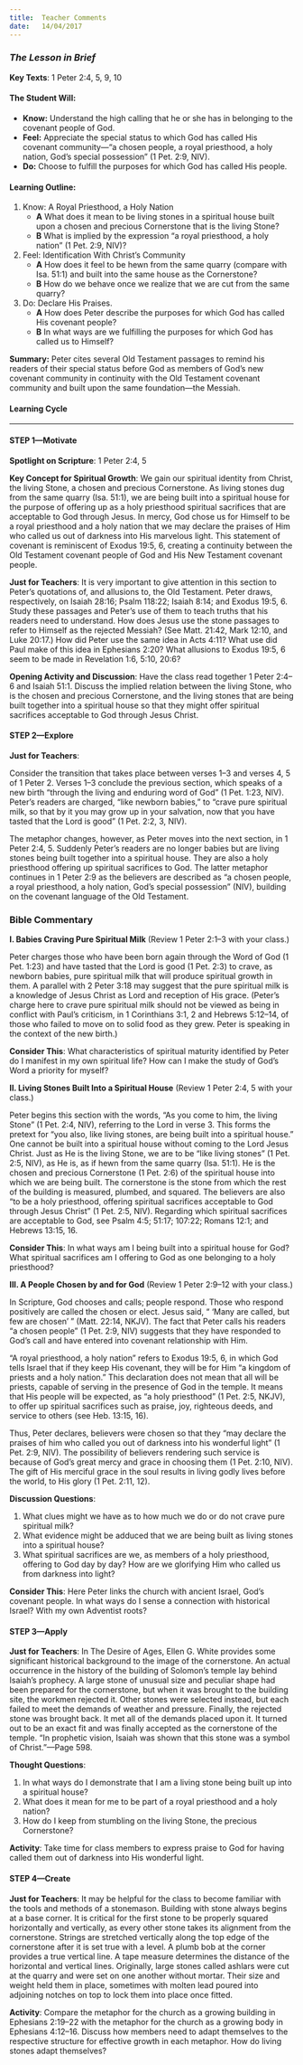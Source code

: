 ```yaml
---
title:  Teacher Comments
date:   14/04/2017
---
```


### _The Lesson in Brief_

**Key Texts**: 1 Peter 2:4, 5, 9, 10

#### **The Student Will:**
- **Know:** Understand the high calling that he or she has in belonging to the covenant people of God.
- **Feel:** Appreciate the special status to which God has called His covenant community—“a chosen people, a royal priesthood, a holy nation, God’s special possession” (1 Pet. 2:9, NIV).
- **Do:** Choose to fulfill the purposes for which God has called His people.

#### **Learning Outline:**
1. Know: A Royal Priesthood, a Holy Nation 
   + **A** What does it mean to be living stones in a spiritual house built upon a chosen and precious Cornerstone that is the living Stone?
   + **B** What is implied by the expression “a royal priesthood, a holy nation” (1 Pet. 2:9, NIV)?
2. Feel: Identification With Christ’s Community
   + **A** How does it feel to be hewn from the same quarry (compare with Isa. 51:1) and built into the same house as the Cornerstone?
   + **B** How do we behave once we realize that we are cut from the same quarry?
3. Do: Declare His Praises.
   + **A** How does Peter describe the purposes for which God has called His covenant people?
   + **B** In what ways are we fulfilling the purposes for which God has called us to Himself?
 
**Summary:** Peter cites several Old Testament passages to remind his readers of their special status before God as members of God’s new covenant community in continuity with the Old Testament covenant community and built upon the same foundation—the Messiah.

#### **Learning Cycle**
------

#### STEP 1—Motivate

**Spotlight on Scripture**: 1 Peter 2:4, 5

**Key Concept for Spiritual Growth**: We gain our spiritual identity from Christ, the living Stone, a chosen and precious Cornerstone. As living stones dug from the same quarry (Isa. 51:1), we are being built into a spiritual house for the purpose of offering up as a holy priesthood spiritual sacrifices that are acceptable to God through Jesus. In mercy, God chose us for Himself to be a royal priesthood and a holy nation that we may declare the praises of Him who called us out of darkness into His marvelous light. This statement of covenant is reminiscent of Exodus 19:5, 6, creating a continuity between the Old Testament covenant people of God and His New Testament covenant people.

**Just for Teachers**: It is very important to give attention in this section to Peter’s quotations of, and allusions to, the Old Testament. Peter draws, respectively, on Isaiah 28:16; Psalm 118:22; Isaiah 8:14; and Exodus 19:5, 6. Study these passages and Peter’s use of them to teach truths that his readers need to understand. How does Jesus use the stone passages to refer to Himself as the rejected Messiah? (See Matt. 21:42, Mark 12:10, and Luke 20:17.) How did Peter use the same idea in Acts 4:11? What use did Paul make of this idea in Ephesians 2:20? What allusions to Exodus 19:5, 6 seem to be made in Revelation 1:6, 5:10, 20:6?

**Opening Activity and Discussion**: Have the class read together 1 Peter 2:4–6 and Isaiah 51:1. Discuss the implied relation between the living Stone, who is the chosen and precious Cornerstone, and the living stones that are being built together into a spiritual house so that they might offer spiritual sacrifices acceptable to God through Jesus Christ.


#### STEP 2—Explore

**Just for Teachers**:

Consider the transition that takes place between verses 1–3 and verses 4, 5 of 1 Peter 2. Verses 1–3 conclude the previous section, which speaks of a new birth “through the living and enduring word of God” (1 Pet. 1:23, NIV). Peter’s readers are charged, “like newborn babies,” to “crave pure spiritual milk, so that by it you may grow up in your salvation, now that you have tasted that the Lord is good” (1 Pet. 2:2, 3, NIV).
 
The metaphor changes, however, as Peter moves into the next section, in 1 Peter 2:4, 5. Suddenly Peter’s readers are no longer babies but are living stones being built together into a spiritual house. They are also a holy priesthood offering up spiritual sacrifices to God. The latter metaphor continues in 1 Peter 2:9 as the believers are described as “a chosen people, a royal priesthood, a holy nation, God’s special possession” (NIV), building on the covenant language of the Old Testament.

### **Bible Commentary**

**I. Babies Craving Pure Spiritual Milk** (Review 1 Peter 2:1–3 with your class.)

Peter charges those who have been born again through the Word of God (1 Pet. 1:23) and have tasted that the Lord is good (1 Pet. 2:3) to crave, as newborn babies, pure spiritual milk that will produce spiritual growth in them. A parallel with 2 Peter 3:18 may suggest that the pure spiritual milk is a knowledge of Jesus Christ as Lord and reception of His grace. (Peter’s charge here to crave pure spiritual milk should not be viewed as being in conflict with Paul’s criticism, in 1 Corinthians 3:1, 2 and Hebrews 5:12–14, of those who failed to move on to solid food as they grew. Peter is speaking in the context of the new birth.)

**Consider This**: What characteristics of spiritual maturity identified by Peter do I manifest in my own spiritual life? How can I make the study of God’s Word a priority for myself?

**II. Living Stones Built Into a Spiritual House** (Review 1 Peter 2:4, 5 with your class.)

Peter begins this section with the words, “As you come to him, the living Stone” (1 Pet. 2:4, NIV), referring to the Lord in verse 3. This forms the pretext for “you also, like living stones, are being built into a spiritual house.” One cannot be built into a spiritual house without coming to the Lord Jesus Christ. Just as He is the living Stone, we are to be “like living stones” (1 Pet. 2:5, NIV), as He is, as if hewn from the same quarry (Isa. 51:1). He is the chosen and precious Cornerstone (1 Pet. 2:6) of the spiritual house into which we are being built. The cornerstone is the stone from which the rest of the building is measured, plumbed, and squared. The believers are also “to be a holy priesthood, offering spiritual sacrifices acceptable to God through Jesus Christ” (1 Pet. 2:5, NIV). Regarding which spiritual sacrifices are acceptable to God, see Psalm 4:5; 51:17; 107:22; Romans 12:1; and Hebrews 13:15, 16.

**Consider This**: In what ways am I being built into a spiritual house for God? What spiritual sacrifices am I offering to God as one belonging to a holy priesthood?

**III. A People Chosen by and for God** (Review 1 Peter 2:9–12 with your class.)

In Scripture, God chooses and calls; people respond. Those who respond positively are called the chosen or elect. Jesus said, “ ‘Many are called, but few are chosen’ ” (Matt. 22:14, NKJV). The fact that Peter calls his readers “a chosen people” (1 Pet. 2:9, NIV) suggests that they have responded to God’s call and have entered into covenant relationship with Him. 

“A royal priesthood, a holy nation” refers to Exodus 19:5, 6, in which God tells Israel that if they keep His covenant, they will be for Him “a kingdom of priests and a holy nation.” This declaration does not mean that all will be priests, capable of serving in the presence of God in the temple. It means that His people will be expected, as “a holy priesthood” (1 Pet. 2:5, NKJV), to offer up spiritual sacrifices such as praise, joy, righteous deeds, and service to others (see Heb. 13:15, 16). 

Thus, Peter declares, believers were chosen so that they “may declare the praises of him who called you out of darkness into his wonderful light” (1 Pet. 2:9, NIV). The possibility of believers rendering such service is because of God’s great mercy and grace in choosing them (1 Pet. 2:10, NIV). The gift of His merciful grace in the soul results in living godly lives before the world, to His glory (1 Pet. 2:11, 12).

**Discussion Questions**: 

1. What clues might we have as to how much we do or do not crave pure spiritual milk? 
2. What evidence might be adduced that we are being built as living stones into a spiritual house?
3. What spiritual sacrifices are we, as members of a holy priesthood, offering to God day by day? How are we glorifying Him who called us from darkness into light?

**Consider This**: Here Peter links the church with ancient Israel, God’s covenant people. In what ways do I sense a connection with historical Israel? With my own Adventist roots?

#### STEP 3—Apply

**Just for Teachers**: In The Desire of Ages, Ellen G. White provides some significant historical background to the image of the cornerstone. An actual occurrence in the history of the building of Solomon’s temple lay behind Isaiah’s prophecy. A large stone of unusual size and peculiar shape had been prepared for the cornerstone, but when it was brought to the building site, the workmen rejected it. Other stones were selected instead, but each failed to meet the demands of weather and pressure. Finally, the rejected stone was brought back. It met all of the demands placed upon it. It turned out to be an exact fit and was finally accepted as the cornerstone of the temple. “In prophetic vision, Isaiah was shown that this stone was a symbol of Christ.”—Page 598.

**Thought Questions**: 

1. In what ways do I demonstrate that I am a living stone being built up into a spiritual house? 
2. What does it mean for me to be part of a royal priesthood and a holy nation?
3. How do I keep from stumbling on the living Stone, the precious Cornerstone?

**Activity**: Take time for class members to express praise to God for having called them out of darkness into His wonderful light.

#### STEP 4—Create

**Just for Teachers**: It may be helpful for the class to become familiar with the tools and methods of a stonemason. Building with stone always begins at a base corner. It is critical for the first stone to be properly squared horizontally and vertically, as every other stone takes its alignment from the cornerstone. Strings are stretched vertically along the top edge of the cornerstone after it is set true with a level. A plumb bob at the corner provides a true vertical line. A tape measure determines the distance of the horizontal and vertical lines. Originally, large stones called ashlars were cut at the quarry and were set on one another without mortar. Their size and weight held them in place, sometimes with molten lead poured into adjoining notches on top to lock them into place once fitted.

**Activity**: Compare the metaphor for the church as a growing building in Ephesians 2:19–22 with the metaphor for the church as a growing body in Ephesians 4:12–16. Discuss how members need to adapt themselves to the respective structure for effective growth in each metaphor. How do living stones adapt themselves?